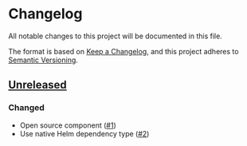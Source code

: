 # Changelog
All notable changes to this project will be documented in this file.

The format is based on [Keep a Changelog](https://keepachangelog.com/en/1.0.0/),
and this project adheres to [Semantic Versioning](https://semver.org/spec/v2.0.0.html).

## [Unreleased]
### Changed

- Open source component ([#1])
- Use native Helm dependency type ([#2])

[Unreleased]: https://github.com/projectsyn/component-cert-manager/compare/4544981...HEAD

[#1]: https://github.com/projectsyn/component-cert-manager/pull/1
[#2]: https://github.com/projectsyn/component-cert-manager/pull/2

